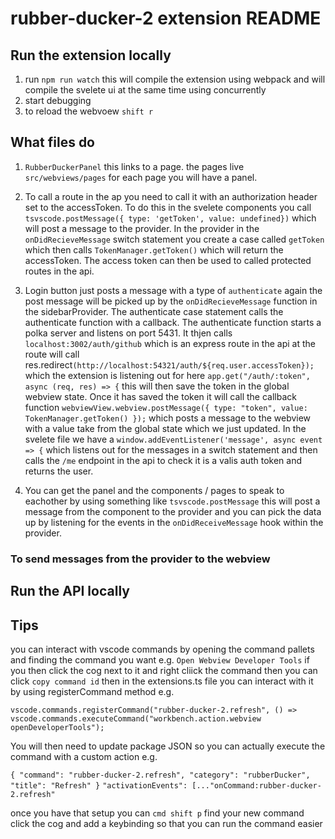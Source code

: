 # rubber-ducker-2 extension README

## Run the extension locally

1. run `npm run watch` this will compile the extension using webpack and will compile the svelete ui at the same time using concurrently
2. start debugging
3. to reload the webvoew `shift r`

## What files do

1. `RubberDuckerPanel` this links to a page. the pages live `src/webviews/pages` for each page you will have a panel.

2. To call a route in the ap you need to call it with an authorization header set to the accessToken. To do this in the svelete components you call `tsvscode.postMessage({ type: 'getToken', value: undefined})` which will post a message to the provider. In the provider in the `onDidRecieveMessage` switch statement you create a case called `getToken` which then calls `TokenManager.getToken()` which will return the accessToken. The access token can then be used to called protected routes in the api.

3. Login button just posts a message with a type of `authenticate` again the post message will be picked up by the `onDidRecieveMessage` function in the sidebarProvider. The authenticate case statement calls the authenticate function with a callback. The authenticate function starts a polka server and listens on port 5431. It thjen calls `localhost:3002/auth/github` which is an express route in the api at the route will call res.redirect`(http://localhost:54321/auth/${req.user.accessToken});` which the extension is listening out for here `app.get("/auth/:token", async (req, res) => {` this will then save the token in the global webview state. Once it has saved the token it will call the callback function `webviewView.webview.postMessage({ type: "token", value: TokenManager.getToken() });` which posts a message to the webview with a value take from the global state which we just updated. In the svelete file we have a `window.addEventListener('message', async event => {` which listens out for the messages in a switch statement and then calls the `/me` endpoint in the api to check it is a valis auth token and returns the user.

4. You can get the panel and the components / pages to speak to eachother by using something like `tsvscode.postMessage` this will post a message from the component to the provider and you can pick the data up by listening for the events in the `onDidReceiveMessage` hook within the provider.

### To send messages from the provider to the webview

## Run the API locally

## Tips

you can interact with vscode commands by opening the command pallets and finding the command you want e.g. `Open Webview Developer Tools` if you then click the cog next to it and right cliick the command then you can click `copy command id` then in the extensions.ts file you can interact with it by using registerCommand method e.g.

`vscode.commands.registerCommand("rubber-ducker-2.refresh", () => vscode.commands.executeCommand("workbench.action.webview openDeveloperTools");`

You will then need to update package JSON so you can actually execute the command with a custom action e.g.

`{ "command": "rubber-ducker-2.refresh", "category": "rubberDucker", "title": "Refresh" }`
`"activationEvents": [..."onCommand:rubber-ducker-2.refresh"`

once you have that setup you can `cmd shift p` find your new command click the cog and add a keybinding so that you can run the command easier

